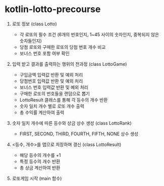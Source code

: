 # kotlin-lotto-precourse

1. 로또 정보 (class Lotto)
    - 각 로또의 필수 조건 (6개의 번호인지, 1~45 사이의 숫자인지, 중복되지 않은 숫자들인지)
    - 당첨 로또와 구매한 로또의 당첨 번호 개수 비교
    - 보너스 번호 포함 여부 확인
   
2. 입력 받고 결과를 출력하는 행위의 전과정 (class LottoGame)
    - 구입금액 입력값 반환 및 예외 처리
    - 당첨번호 입력값 반환 및 예외 처리
    - 보너스 번호 입력값 반환 및 예외 처리
    - 구매한 로또의 번호들을 랜덤으로 뽑기
    - LottoResult 클래스를 통해 각 등수의 개수 반환
    - 숫자 일치 개수 별로 로또 개수 출력
    - 총 수익률 계산하여 출력

3. 숫자 일치 개수에 따른 등수와 상금 상수 생성 (class LottoRank)
    - FIRST, SECOND, THIRD, FOURTH, FIFTH, NONE 상수 생성
    
4. <등수, 개수>를 맵으로 저장하며 갱신 (class LottoResult)
    - 해당 등수의 개수를 +1
    - 특정 등수의 개수 반환
    - 총 상금 계산하여 반환

5. 로또게임 시작 (main 함수)


